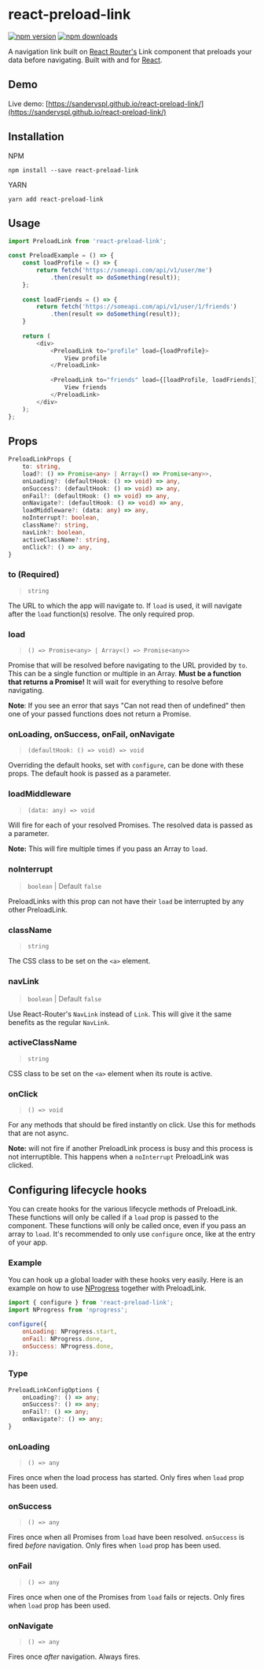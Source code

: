 # react-preload-link

[![npm version](https://img.shields.io/npm/v/react-preload-link.svg)](https://www.npmjs.com/package/react-preload-link)
[![npm downloads](https://img.shields.io/npm/dm/react-preload-link.svg)](https://www.npmjs.com/package/react-preload-link)

A navigation link built on [React Router's](https://github.com/ReactTraining/react-router) Link component that preloads your data before navigating. Built with and for [React](http://facebook.github.io/react/index.html).

## Demo

Live demo: [https://sandervspl.github.io/react-preload-link/](https://sandervspl.github.io/react-preload-link/)

## Installation

NPM

```
npm install --save react-preload-link
```

YARN

```
yarn add react-preload-link
```

## Usage

```js
import PreloadLink from 'react-preload-link';

const PreloadExample = () => {
    const loadProfile = () => {
        return fetch('https://someapi.com/api/v1/user/me')
            .then(result => doSomething(result));
    };
    
    const loadFriends = () => {
        return fetch('https://someapi.com/api/v1/user/1/friends')
            .then(result => doSomething(result));
    }
    
    return (
        <div>
            <PreloadLink to="profile" load={loadProfile}>
                View profile
            </PreloadLink>
            
            <PreloadLink to="friends" load={[loadProfile, loadFriends]}>
                View friends
            </PreloadLink>
        </div>
    );
};
```

## Props
```ts
PreloadLinkProps {
    to: string,
    load?: () => Promise<any> | Array<() => Promise<any>>,
    onLoading?: (defaultHook: () => void) => any,
    onSuccess?: (defaultHook: () => void) => any,
    onFail?: (defaultHook: () => void) => any,
    onNavigate?: (defaultHook: () => void) => any,
    loadMiddleware?: (data: any) => any,
    noInterrupt?: boolean,
    className?: string,
    navLink?: boolean,
    activeClassName?: string,
    onClick?: () => any,
}
```

### to (Required)
> `string`

The URL to which the app will navigate to. If `load` is used, it will navigate after the `load` function(s) resolve. The only required prop.

### load
> `() => Promise<any> | Array<() => Promise<any>>`

Promise that will be resolved before navigating to the URL provided by `to`. This can be a single function or multiple in an Array. **Must be a function that returns a Promise!** It will wait for everything to resolve before navigating.

**Note**: If you see an error that says "Can not read then of undefined" then one of your passed functions does not return a Promise.

### onLoading, onSuccess, onFail, onNavigate
> `(defaultHook: () => void) => void`

Overriding the default hooks, set with `configure`, can be done with these props. The default hook is passed as a parameter.

### loadMiddleware
> `(data: any) => void`

Will fire for each of your resolved Promises. The resolved data is passed as a parameter.

**Note:** This will fire multiple times if you pass an Array to `load`.

### noInterrupt
> `boolean` | Default `false`

 PreloadLinks with this prop can not have their `load` be interrupted by any other PreloadLink.
 
### className
> `string`

The CSS class to be set on the `<a>` element.

### navLink
> `boolean` | Default `false`

Use React-Router's `NavLink` instead of `Link`. This will give it the same benefits as the regular `NavLink`.

### activeClassName
> `string`

CSS class to be set on the `<a>` element when its route is active.

### onClick
> `() => void`

For any methods that should be fired instantly on click. Use this for methods that are not async.

**Note:** will not fire if another PreloadLink process is busy and this process is not interruptible. This happens when a `noInterrupt` PreloadLink was clicked.

## Configuring lifecycle hooks

You can create hooks for the various lifecycle methods of PreloadLink. These functions will only be called if a `load` prop is passed to the component. These functions will only be called once, even if you pass an array to `load`. It's recommended to only use `configure` once, like at the entry of your app.

### Example
You can hook up a global loader with these hooks very easily. Here is an example on how to use [NProgress](https://github.com/rstacruz/nprogress/) together with PreloadLink.

```js
import { configure } from 'react-preload-link';
import NProgress from 'nprogress';

configure({
    onLoading: NProgress.start,
    onFail: NProgress.done,
    onSuccess: NProgress.done,
)};
```

### Type
```ts
PreloadLinkConfigOptions {
    onLoading?: () => any;
    onSuccess?: () => any;
    onFail?: () => any;
    onNavigate?: () => any;
}
```

### onLoading
> `() => any`

Fires once when the load process has started. Only fires when `load` prop has been used.

### onSuccess
> `() => any`

Fires once when all Promises from `load` have been resolved. `onSuccess` is fired *before* navigation. Only fires when `load` prop has been used.

### onFail
> `() => any`

Fires once when one of the Promises from `load` fails or rejects. Only fires when `load` prop has been used.

### onNavigate
> `() => any`

Fires once *after* navigation. Always fires.
